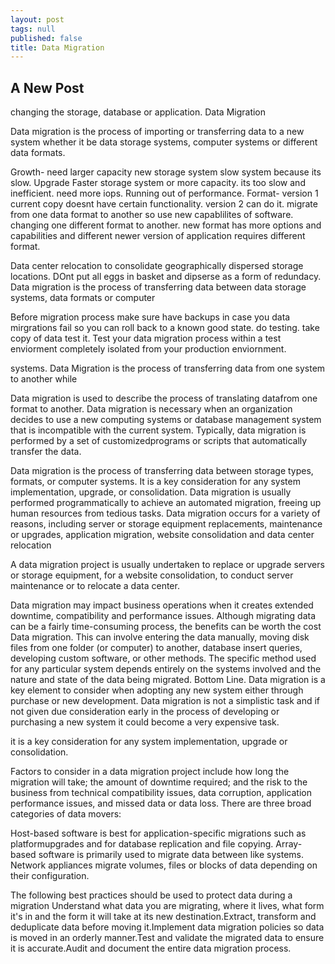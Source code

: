 ```yaml
---
layout: post
tags: null
published: false
title: Data Migration
---
```


## A New Post

changing the storage, database or application.
Data Migration

Data migration is the process of importing or transferring data to a new system whether it be data storage systems, computer systems or different data formats.

Growth- need larger capacity
new storage system slow system because its slow. Upgrade Faster storage system or more capacity. its too slow and inefficient. need more iops. Running out of performance.
Format- version 1 current copy doesnt have certain functionality. version 2 can do it. migrate from one data format to another so use new capablilites of software.  changing one different format to another. new format has more options and capabilities and different newer version of application requires different format.


Data center relocation to consolidate geographically dispersed storage locations. DOnt put all eggs in basket and dipserse as a form of redundacy.
Data migration is the process of transferring data between data storage systems, data formats or computer

Before migration process make sure have backups in case you data mirgrations fail so you can roll back to a known good state.  do testing. take copy of data test it.  Test your data migration process within a test enviorment completely isolated from your production enviornment. 


 systems. Data Migration is the process of transferring data from one system to another while 


Data migration is used to describe the process of translating datafrom one format to another. Data migration is necessary when an organization decides to use a new computing systems or database management system that is incompatible with the current system. Typically, data migration is performed by a set of customizedprograms or scripts that automatically transfer the data.

Data migration is the process of transferring data between storage types, formats, or computer systems. It is a key consideration for any system implementation, upgrade, or consolidation. Data migration is usually performed programmatically to achieve an automated migration, freeing up human resources from tedious tasks. Data migration occurs for a variety of reasons, including server or storage equipment replacements, maintenance or upgrades, application migration, website consolidation and data center relocation

A data migration project is usually undertaken to replace or upgrade servers or storage equipment, for a website consolidation, to conduct server maintenance or to relocate a data center.



Data migration may impact business operations when it creates extended downtime, compatibility and performance issues. 
Although migrating data can be a fairly time-consuming process, the benefits can be worth the cost
Data migration. This can involve entering the data manually, moving disk files from one folder (or computer) to another, database insert queries, developing custom software, or other methods. The specific method used for any particular system depends entirely on the systems involved and the nature and state of the data being migrated.
Bottom Line. Data migration is a key element to consider when adopting any new system either through purchase or new development. Data migration is not a simplistic task and if not given due consideration early in the process of developing or purchasing a new system it could become a very expensive task.

it is a key consideration for any system implementation, upgrade or consolidation.




Factors to consider in a data migration project include how long the migration will take; the amount of downtime required; and the risk to the business from technical compatibility issues, data corruption, application performance issues, and missed data or data loss.
There are three broad categories of data movers:

Host-based software is best for application-specific migrations such as platformupgrades and for database replication and file copying.
Array-based software is primarily used to migrate data between like systems.
Network appliances migrate volumes, files or blocks of data depending on their configuration.

The following best practices should be used to protect data during a migration Understand what data you are migrating, where it lives, what form it's in and the form it will take at its new destination.Extract, transform and deduplicate data before moving it.Implement data migration policies so data is moved in an orderly manner.Test and validate the migrated data to ensure it is accurate.Audit and document the entire data migration process.

